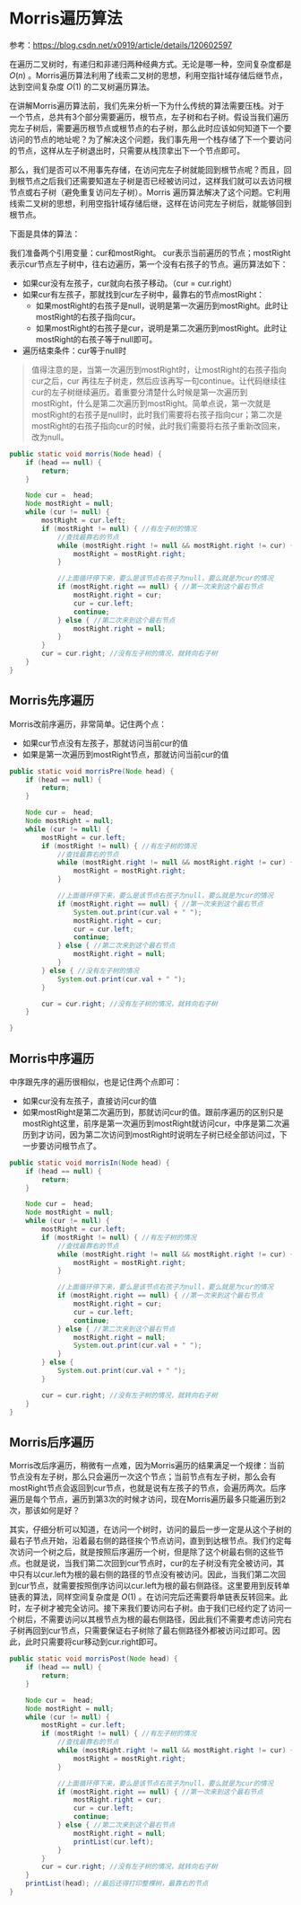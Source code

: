 # Morris遍历算法

参考：https://blog.csdn.net/x0919/article/details/120602597

在遍历二叉树时，有递归和非递归两种经典方式。无论是哪一种，空间复杂度都是 $O(n)$ 。Morris遍历算法利用了线索二叉树的思想，利用空指针域存储后继节点，达到空间复杂度 $O(1)$ 的二叉树遍历算法。

在讲解Morris遍历算法前，我们先来分析一下为什么传统的算法需要压栈。对于一个节点，总共有3个部分需要遍历，根节点，左子树和右子树。假设当我们遍历完左子树后，需要遍历根节点或根节点的右子树，那么此时应该如何知道下一个要访问的节点的地址呢？为了解决这个问题，我们事先用一个栈存储了下一个要访问的节点，这样从左子树退出时，只需要从栈顶拿出下一个节点即可。

那么，我们是否可以不用事先存储，在访问完左子树就能回到根节点呢？而且，回到根节点之后我们还需要知道左子树是否已经被访问过，这样我们就可以去访问根节点或右子树（避免重复访问左子树）。Morris 遍历算法解决了这个问题。它利用线索二叉树的思想，利用空指针域存储后继，这样在访问完左子树后，就能够回到根节点。

下面是具体的算法：

我们准备两个引用变量：cur和mostRight。 cur表示当前遍历的节点；mostRight表示cur节点左子树中，往右边遍历，第一个没有右孩子的节点。遍历算法如下：

+ 如果cur没有左孩子，cur就向右孩子移动。（cur = cur.right）
+ 如果cur有左孩子，那就找到cur左子树中，最靠右的节点mostRight：
    + 如果mostRight的右孩子是null，说明是第一次遍历到mostRight。此时让mostRight的右孩子指向cur。
    + 如果mostRight的右孩子是cur，说明是第二次遍历到mostRight。此时让mostRight的右孩子等于null即可。
+ 遍历结束条件：cur等于null时

>值得注意的是，当第一次遍历到mostRight时，让mostRight的右孩子指向cur之后，cur 再往左子树走，然后应该再写一句continue。让代码继续往cur的左子树继续遍历。着重要分清楚什么时候是第一次遍历到mostRight，什么是第二次遍历到mostRight。简单点说，第一次就是mostRight的右孩子是null时，此时我们需要将右孩子指向cur；第二次是mostRight的右孩子指向cur的时候，此时我们需要将右孩子重新改回来，改为null。

```java
public static void morris(Node head) {
    if (head == null) {
        return;
    }

    Node cur =  head;
    Node mostRight = null;
    while (cur != null) {
        mostRight = cur.left;
        if (mostRight != null) { //有左子树的情况
            //查找最靠右的节点
            while (mostRight.right != null && mostRight.right != cur) {
                mostRight = mostRight.right;
            }

            //上面循环停下来，要么是该节点右孩子为null，要么就是为cur的情况
            if (mostRight.right == null) { //第一次来到这个最右节点
                mostRight.right = cur;
                cur = cur.left;
                continue;
            } else { //第二次来到这个最右节点
                mostRight.right = null;
            }
        }
        cur = cur.right; //没有左子树的情况，就转向右子树
    }
}
```



## Morris先序遍历

Morris改前序遍历，非常简单。记住两个点：

- 如果cur节点没有左孩子，那就访问当前cur的值
- 如果是第一次遍历到mostRight节点，那就访问当前cur的值

```java
public static void morrisPre(Node head) {
    if (head == null) {
        return;
    }

    Node cur =  head;
    Node mostRight = null;
    while (cur != null) {
        mostRight = cur.left;
        if (mostRight != null) { //有左子树的情况
            //查找最靠右的节点
            while (mostRight.right != null && mostRight.right != cur) {
                mostRight = mostRight.right;
            }

            //上面循环停下来，要么是该节点右孩子为null，要么就是为cur的情况
            if (mostRight.right == null) { //第一次来到这个最右节点
                System.out.print(cur.val + " ");
                mostRight.right = cur;
                cur = cur.left;
                continue;
            } else { //第二次来到这个最右节点
                mostRight.right = null;
            }
        } else { //没有左子树的情况
            System.out.print(cur.val + " ");
        }

        cur = cur.right; //没有左子树的情况，就转向右子树
    }

}
```





## Morris中序遍历

中序跟先序的遍历很相似，也是记住两个点即可：

+ 如果cur没有左孩子，直接访问cur的值
+ 如果mostRight是第二次遍历到，那就访问cur的值。跟前序遍历的区别只是mostRight这里，前序是第一次遍历到mostRight就访问cur，中序是第二次遍历到才访问，因为第二次访问到mostRight时说明左子树已经全部访问过，下一步要访问根节点了。

```java
public static void morrisIn(Node head) {
    if (head == null) {
        return;
    }

    Node cur =  head;
    Node mostRight = null;
    while (cur != null) {
        mostRight = cur.left;
        if (mostRight != null) { //有左子树的情况
            //查找最靠右的节点
            while (mostRight.right != null && mostRight.right != cur) {
                mostRight = mostRight.right;
            }

            //上面循环停下来，要么是该节点右孩子为null，要么就是为cur的情况
            if (mostRight.right == null) { //第一次来到这个最右节点
                mostRight.right = cur;
                cur = cur.left;
                continue;
            } else { //第二次来到这个最右节点
                mostRight.right = null;
                System.out.print(cur.val + " ");
            }
        } else {
            System.out.print(cur.val + " ");
        }

        cur = cur.right; //没有左子树的情况，就转向右子树
    }
}
```



## Morris后序遍历

Morris改后序遍历，稍微有一点难，因为Morris遍历的结果满足一个规律：当前节点没有左子树，那么只会遍历一次这个节点；当前节点有左子树，那么会有mostRight节点会返回到cur节点，也就是说有左孩子的节点，会遍历两次。后序遍历是每个节点，遍历到第3次的时候才访问，现在Morris遍历最多只能遍历到2次，那该如何是好？

其实，仔细分析可以知道，在访问一个树时，访问的最后一步一定是从这个子树的最右子节点开始，沿着最右侧的路径挨个节点访问，直到到达根节点。我们约定每次访问一个树之后，就是按照后序遍历一个树，但是除了这个树最右侧的这些节点。也就是说，当我们第二次回到cur节点时，cur的左子树没有完全被访问，其中只有以cur.left为根的最右侧的路径的节点没有被访问。因此，当我们第二次回到cur节点，就需要按照倒序访问以cur.left为根的最右侧路径。这里要用到反转单链表的算法，同样空间复杂度是 $O(1)$ 。在访问完后还需要将单链表反转回来。此时，左子树才被完全访问。接下来我们要访问右子树。由于我们已经约定了访问一个树后，不需要访问以其根节点为根的最右侧路径，因此我们不需要考虑访问完右子树再回到cur节点，只需要保证右子树除了最右侧路径外都被访问过即可。因此，此时只需要将cur移动到cur.right即可。

```java
public static void morrisPost(Node head) {
    if (head == null) {
        return;
    }

    Node cur =  head;
    Node mostRight = null;
    while (cur != null) {
        mostRight = cur.left;
        if (mostRight != null) { //有左子树的情况
            //查找最靠右的节点
            while (mostRight.right != null && mostRight.right != cur) {
                mostRight = mostRight.right;
            }

            //上面循环停下来，要么是该节点右孩子为null，要么就是为cur的情况
            if (mostRight.right == null) { //第一次来到这个最右节点
                mostRight.right = cur;
                cur = cur.left;
                continue;
            } else { //第二次来到这个最右节点
                mostRight.right = null;
                printList(cur.left);
            }
        }
        cur = cur.right; //没有左子树的情况，就转向右子树
    }
    printList(head); //最后还得打印整棵树，最靠右的节点
}
```
